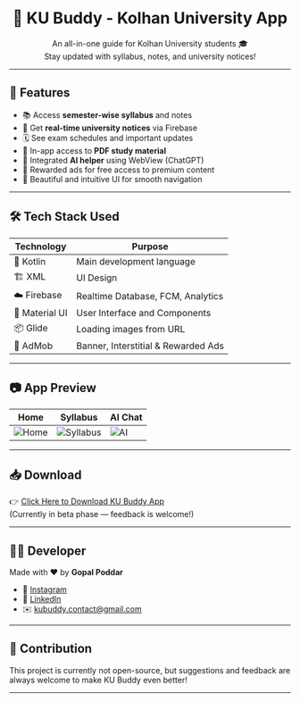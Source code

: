 <h1 align="center">📱 KU Buddy - Kolhan University App</h1>

<p align="center">
  An all-in-one guide for Kolhan University students 🎓<br>
  Stay updated with syllabus, notes, and university notices!
</p>

---

## 📌 Features

- 📚 Access **semester-wise syllabus** and notes  
- 🔔 Get **real-time university notices** via Firebase  
- 🗓️ See exam schedules and important updates  
- 💾 In-app access to **PDF study material**  
- 🧠 Integrated **AI helper** using WebView (ChatGPT)  
- 🎁 Rewarded ads for free access to premium content  
- 🧭 Beautiful and intuitive UI for smooth navigation

---

## 🛠 Tech Stack Used

| Technology     | Purpose                           |
|----------------|-----------------------------------|
| 🧬 Kotlin       | Main development language          |
| 🏗️ XML          | UI Design                         |
| ☁️ Firebase     | Realtime Database, FCM, Analytics |
| 🎨 Material UI | User Interface and Components     |
| 📦 Glide        | Loading images from URL           |
| 🎥 AdMob        | Banner, Interstitial & Rewarded Ads|

---

## 📷 App Preview

| Home | Syllabus | AI Chat |
|------|----------|---------|
| ![Home](ScreenShot/home.jpg) | ![Syllabus](ScreenShot/syllabus.jpg) | ![AI](ScreenShot/ai.jpg) |

---

## 📥 Download

👉 [Click Here to Download KU Buddy App](https://gopalpoddar4.github.io/KU-Buddy-Website/)  
(Currently in beta phase — feedback is welcome!)

---

## 🙋‍♂️ Developer

Made with ❤️ by **Gopal Poddar**

- 📸 [Instagram](https://instagram.com/gopal_androiddev)  
- 💼 [LinkedIn](https://linkedin.com/in/gopalpoddar4)  
- ✉️ [kubuddy.contact@gmail.com](mailto:kubuddy.contact@gmail.com)

---

## 🤝 Contribution

This project is currently not open-source, but suggestions and feedback are always welcome to make KU Buddy even better!

---
